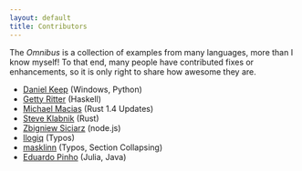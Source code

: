 ```yaml
---
layout: default
title: Contributors
---
```


The *Omnibus* is a collection of examples from many languages, more
than I know myself! To that end, many people have contributed fixes or
enhancements, so it is only right to share how awesome they are.

- [Daniel Keep] (Windows, Python)
- [Getty Ritter] (Haskell)
- [Michael Macias] (Rust 1.4 Updates)
- [Steve Klabnik] (Rust)
- [Zbigniew Siciarz] (node.js)
- [llogiq] (Typos)
- [masklinn] (Typos, Section Collapsing)
- [Eduardo Pinho] (Julia, Java)

[Daniel Keep]: https://github.com/DanielKeep
[Getty Ritter]: https://github.com/aisamanra
[Michael Macias]: https://github.com/zaeleus
[Steve Klabnik]: https://github.com/steveklabnik
[Zbigniew Siciarz]: https://github.com/zsiciarz
[llogiq]: https://github.com/llogiq
[masklinn]: https://github.com/masklinn
[Eduardo Pinho]: https://github.com/Enet4
